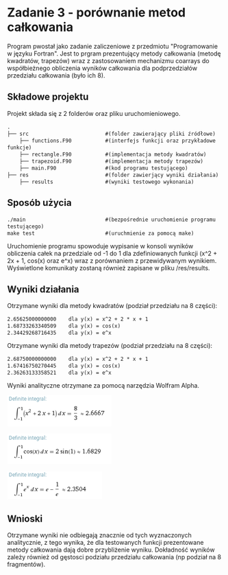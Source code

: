 # Zadanie 3 - porównanie metod całkowania

Program pwostał jako zadanie zaliczeniowe z przedmiotu "Programowanie w języku Fortran". Jest to prgram prezentujący metody całkowania (metodę kwadratów, trapezów) wraz z zastosowaniem mechanizmu coarrays do współbieżnego obliczenia wyników całkowania dla podprzedziałów przedziału całkowania (było ich 8).

## Składowe projektu

Projekt składa się z 2 folderów oraz pliku uruchomieniowego.
```
.
├── src                         #(folder zawierający pliki źródłowe)
    ├── functions.F90           #(interfejs funkcji oraz przykładowe funkcje)
    ├── rectangle.F90           #(implementacja metody kwadratów)             
    ├── trapezoid.F90           #(implementacja metody trapezów)
    ├── main.F90                #(kod programu testującego)
├── res                         #(folder zawierjący wyniki działania)
    ├── results                 #(wyniki testowego wykonania)
```

## Sposób użycia
```
./main                          #(bezpośrednie uruchomienie programu testującego)
make test                       #(uruchmienie za pomocą make)
```

Uruchomienie programu spowoduje wypisanie w konsoli wyników obliczenia całek na przedziale od -1 do 1 dla zdefiniowanych funkcji (x^2 + 2x + 1, cos(x) oraz e^x) wraz z porównaniem z przewidywanym wynikiem. Wyświetlone komunikaty zostaną również zapisane w pliku /res/results.
## Wyniki działania
Otrzymane wyniki dla metody kwadratów (podział przedziału na 8 części):

```
2.65625000000000    dla y(x) = x^2 + 2 * x + 1     
1.68733263340509    dla y(x) = cos(x)               
2.34429268716435    dla y(x) = e^x     
```
Otrzymane wyniki dla metody trapezów (podział przedziału na 8 części):

```
2.68750000000000    dla y(x) = x^2 + 2 * x + 1     
1.67416750270445    dla y(x) = cos(x)               
2.36263133358521    dla y(x) = e^x     
```

Wyniki analityczne otrzymane za pomocą narzędzia Wolfram Alpha.

![alt text](https://github.com/Marwin34/fortran_homework_3/blob/master/res/poly.png "Analityczny wynik dla y(x) = x^2 + 2 * x + 1 wynoszący 8/3.")


![alt text](https://github.com/Marwin34/fortran_homework_3/blob/master/res/cosine.png "Analityczny wynik dla y(x) = cos(x) wynoszący 2 * sin(1).")
 
![alt text](https://github.com/Marwin34/fortran_homework_3/blob/master/res/exponential.png "Analityczny wynik dla y(x) = cos(x) wynszący e - 1/e.")

## Wnioski
Otrzymane wyniki nie odbiegają znacznie od tych wyznaczonych analitycznie, z tego wynika, że dla testowanych funkcji prezentowane metody całkowania dają dobre przybliżenie wyniku.
Dokładność wyników zależy również od gęstosci podziału przedziału całkowania (np podział na 8 fragmentów).